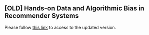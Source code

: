 ## [OLD] Hands-on Data and Algorithmic Bias in Recommender Systems

Please follow [this link](https://github.com/biasinrecsys/umap2020) to access to the updated version.  

